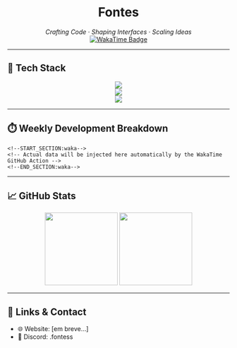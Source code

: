 <h1 align="center">Fontes</h1>
<p align="center">
  <em>Crafting Code · Shaping Interfaces · Scaling Ideas</em><br>
  <a href="https://wakatime.com/@dce1a9df-2cdf-4aec-aa18-f24f43fb4cca">
    <img src="https://wakatime.com/badge/user/dce1a9df-2cdf-4aec-aa18-f24f43fb4cca.svg" alt="WakaTime Badge"/>
  </a>
</p>

---

## 🚀 Tech Stack

<div align="center">
    <img src="https://skillicons.dev/icons?i=cloudflare,vscode,visualstudio,github,git,mysql,nodejs,phpstorm,webstorm,rider" /><br>
    <img src="https://skillicons.dev/icons?i=javascript,html,css,sass,ts,express,angular,php,laravel" /><br>
    <img src="https://skillicons.dev/icons?i=c,cpp,cs,dotnet" /><br>
</div>

---

## ⏱️ Weekly Development Breakdown

<!-- WakaTime Stats -->
```text
<!--START_SECTION:waka-->
<!-- Actual data will be injected here automatically by the WakaTime GitHub Action -->
<!--END_SECTION:waka-->
```

---

## 📈 GitHub Stats

<p align="center">
  <img src="https://github-readme-stats.vercel.app/api?username=fontesdev&show_icons=true&theme=tokyonight&hide=prs&count_private=true" height="165" />
  <img src="https://github-readme-stats.vercel.app/api/top-langs/?username=fontesdev&layout=compact&theme=tokyonight" height="165" />
</p>

---

## 🔗 Links & Contact

- 🌐 Website: [em breve...]
- 💬 Discord: .fontess
